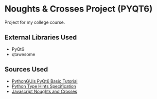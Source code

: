 # Noughts & Crosses Project (PYQT6)

Project for my college course.

## External Libraries Used

- PyQt6
- qtawesome

## Sources Used

- [PythonGUIs PyQt6 Basic Tutorial](https://www.pythonguis.com/pyqt6-tutorial/)
- [Python Type Hints Specification](https://docs.python.org/3/library/typing.html)
- [Javascript Noughts and Crosses](https://www.advanced-ict.info/javascript/noughts_and_crosses.html#:~:text=The%20Algorithm)
